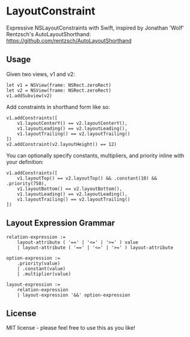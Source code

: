 LayoutConstraint
================

Expressive NSLayoutConstraints with Swift, inspired by Jonathan 'Wolf' Rentzsch's AutoLayoutShorthand: https://github.com/rentzsch/AutoLayoutShorthand

Usage
-----

Given two views, v1 and v2:

	let v1 = NSView(frame: NSRect.zeroRect)
	let v2 = NSView(frame: NSRect.zeroRect)
	v1.addSubview(v2)

Add constraints in shorthand form like so:

	v1.addConstraints([
		v1.layoutCenterY() == v2.layoutCenterY(),
		v1.layoutLeading() == v2.layoutLeading(),
		v1.layoutTrailing() == v2.layoutTrailing()
	])
	v2.addConstraint(v2.layoutHeight() == 12)
    
You can optionally specify constants, multipliers, and priority inline with your definition:

	v1.addConstraints([
		v1.layoutTop() == v2.layoutTop() && .constant(10) && .priority(750),
		v1.layoutBottom() == v2.layoutBottom(),
		v1.layoutLeading() == v2.layoutLeading(),
		v1.layoutTrailing() == v2.layoutTrailing()
	])

Layout Expression Grammar
-------------------------

	relation-expression :=
		layout-attribute ( '==' | '<=' | '>=' ) value 
		| layout-attribute ( '==' | '<=' | '>=' ) layout-attribute
	
	option-expression := 
		.priority(value) 
		| .constant(value) 
		| .multiplier(value)
	
	layout-expression := 
		relation-expression 
		| layout-expression '&&' option-expression

License
-------

MIT license - please feel free to use this as you like!
